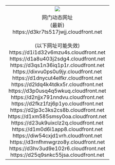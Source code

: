﻿<table>
  <tr></tr>
  <tr><td colspan=2 align=center><img src="https://d3kr7ts517jwjj.cloudfront.net/Up/oGate.jpg" /></td></tr>
  <tr><td colspan=2 align=center>网门动态网址<br/>(最新)
<br>https://d3kr7ts517jwjj.cloudfront.net
<br/><br/>(以下网址可能失效)
<br>https://d1i1d32v6mzu4s.cloudfront.net
<br>https://d1a8u403j2sdg4.cloudfront.net
<br>https://d3qs1n36iq1p1r.cloudfront.net
<br>https://dixvu0ps0u9jy.cloudfront.net
<br>https://d1dnycut4elfkr.cloudfront.net
<br>https://d2ldq4k4tdkx5r.cloudfront.net
<br>https://d3p0usq4q5wkuq.cloudfront.net
<br>https://d2njjx791nndvu.cloudfront.net
<br>https://d2fkz1fzj6p1yo.cloudfront.net
<br>https://d2jp3c3ks2cs8b.cloudfront.net
<br>https://d1xm585smsy0oa.cloudfront.net
<br>https://d23uk9uixclz2q.cloudfront.net
<br>https://d1m0d6i1app8.cloudfront.net
<br>https://diw54cxjd1vrh.cloudfront.net
<br>https://d3rnfhmwgrzo8y.cloudfront.net
<br>https://d3hv3ud9e102r6.cloudfront.net
<br>https://d25q9snkc55jsa.cloudfront.net
    </td>
  </tr>
</table>
